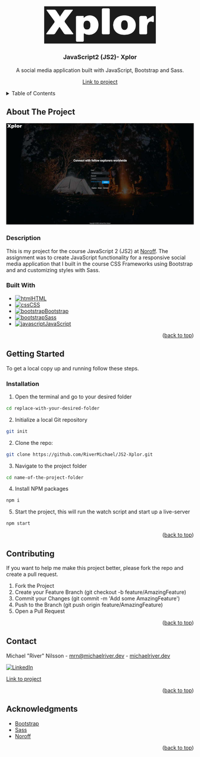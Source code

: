 <a id="readme-top"></a>

<!-- PROJECT LOGO -->
<br />
<div align="center">
  <a href="https://github.com/RiverMichael/JS2-Xplor.git">
    <img src="images/logo/xplor_logo_readme.jpg" alt="Logo" width="300" height="">
  </a>

<h3>JavaScript2 (JS2)- Xplor</h3>
<p>A social media application built with JavaScript, Bootstrap and Sass.</p>

<!-- [Link to live site][live-site] -  -->

[Link to project][github-repo]

</div>

<!-- TABLE OF CONTENTS -->
<details>
  <summary>Table of Contents</summary>
  <ol>
    <li>
      <a href="#about-the-project">About The Project</a>
      <ul>
        <li><a href="#description">Description</a>
        <li><a href="#built-with">Built With</a></li>
      </ul>
    </li>
    <li>
      <a href="#getting-started">Getting Started</a>
      <ul>
        <li><a href="#installation">Installation</a></li>
        <li><a href="#running">Running</R></li>
      </ul>
    </li>
    <li><a href="#contributing">Contributing</a></li>
    <li><a href="#contact">Contact</a></li>
    <li><a href="#acknowledgments">Acknowledgments</a></li>
  </ol>
</details>

<!-- ABOUT THE PROJECT -->

## About The Project

[![Xplor screenshot][product-screenshot]][live-site]

### Description

This is my project for the course JavaScript 2 (JS2) at [Noroff](https://www.noroff.no). The assignment was to create JavaScript functionality for a responsive social media application that I built in the course CSS Frameworks using Bootstrap and and customizing styles with Sass.

### Built With

- <a href="https://developer.mozilla.org/en-US/docs/Web/HTML"><img src="https://raw.githubusercontent.com/rahuldkjain/github-profile-readme-generator/master/src/images/icons/FrontendDevelopment/html.svg" alt="html" height="30" width="40">HTML</a>
- <a href="https://developer.mozilla.org/en-US/docs/Web/CSS" target="_blank"><img src="https://raw.githubusercontent.com/rahuldkjain/github-profile-readme-generator/master/src/images/icons/FrontendDevelopment/css.svg" alt="css" height="30" width="40">CSS</a>
- <a href="https://getbootstrap.com/" target="_blank"><img src="https://raw.githubusercontent.com/rahuldkjain/github-profile-readme-generator/master/src/images/icons/FrontendDevelopment/bootstrap.svg" alt="bootstrap" height="30" width="40">Bootstrap</a>
- <a href="https://https://sass-lang.com//" target="_blank"><img src="https://raw.githubusercontent.com/rahuldkjain/github-profile-readme-generator/master/src/images/icons/FrontendDevelopment/sass.svg" alt="bootstrap" height="30" width="40">Sass</a>
- <a href="https://developer.mozilla.org/en-US/docs/Web/JavaScript" target="_blank"><img src="https://raw.githubusercontent.com/rahuldkjain/github-profile-readme-generator/master/src/images/icons/ProgrammingLanguages/javascript.svg" alt="javascript" height="30" width="40">JavaScript</a>

<p align="right">(<a href="#readme-top">back to top</a>)</p>

<!-- GETTING STARTED -->

## Getting Started

To get a local copy up and running follow these steps.

<!-- INSTALLATION -->

### Installation

1. Open the terminal and go to your desired folder

```sh
cd replace-with-your-desired-folder
```

2. Initialize a local Git repository

```sh
git init
```

2. Clone the repo:

```sh
git clone https://github.com/RiverMichael/JS2-Xplor.git
```

3. Navigate to the project folder

```sh
cd name-of-the-project-folder
```

4. Install NPM packages

```sh
npm i
```

5. Start the project, this will run the watch script and start up a live-server

```sh
npm start
```

<p align="right">(<a href="#readme-top">back to top</a>)</p>

<!-- CONTRIBUTING -->

## Contributing

If you want to help me make this project better, please fork the repo and create a pull request.

1. Fork the Project
2. Create your Feature Branch (git checkout -b feature/AmazingFeature)
3. Commit your Changes (git commit -m 'Add some AmazingFeature')
4. Push to the Branch (git push origin feature/AmazingFeature)
5. Open a Pull Request

<p align="right">(<a href="#readme-top">back to top</a>)</p>

<!-- CONTACT -->

## Contact

Michael "River" Nilsson - [mrn@michaelriver.dev](mailto:mrn@michaelriver.dev) - [michaelriver.dev](https://www.michaelriver.dev)

[![LinkedIn][linkedin-shield]][linkedin-url]

[Link to project][github-repo]

<!-- | [Link to live site][live-site] -->

<p align="right">(<a href="#readme-top">back to top</a>)</p>

<!-- AACKNOWLEDGMENTS -->

## Acknowledgments

- [Bootstrap](getbootstrap.com)
- [Sass](https://sass-lang.com)
- [Noroff](https://www.noroff.no)

<p align="right">(<a href="#readme-top">back to top</a>)</p>

<!-- MARKDOWN LINKS & IMAGES -->

[github-repo]: https://github.com/RiverMichael/JS2-Xplor.git
[live-site]: https://
[product-screenshot]: /images/screenshot.jpg
[linkedin-shield]: https://img.shields.io/badge/-LinkedIn-black.svg?style=for-the-badge&logo=linkedin&colorB=555
[linkedin-url]: https://www.linkedin.com/in/michaelrivernilsson
